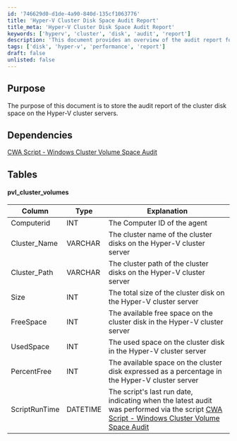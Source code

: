 ```yaml
---
id: '746629d0-d1de-4a90-840d-135cf1063776'
title: 'Hyper-V Cluster Disk Space Audit Report'
title_meta: 'Hyper-V Cluster Disk Space Audit Report'
keywords: ['hyperv', 'cluster', 'disk', 'audit', 'report']
description: 'This document provides an overview of the audit report for disk space on Hyper-V cluster servers, including details on cluster volumes and their respective sizes, free space, and usage statistics.'
tags: ['disk', 'hyper-v', 'performance', 'report']
draft: false
unlisted: false
---
```


## Purpose

The purpose of this document is to store the audit report of the cluster disk space on the Hyper-V cluster servers.

## Dependencies

[CWA Script - Windows Cluster Volume Space Audit](<../scripts/Windows Cluster Volume Space Audit DV.md>)

## Tables

#### pvl_cluster_volumes

| Column        | Type     | Explanation                                                                                     |
|---------------|----------|-------------------------------------------------------------------------------------------------|
| Computerid    | INT      | The Computer ID of the agent                                                                     |
| Cluster_Name  | VARCHAR  | The cluster name of the cluster disks on the Hyper-V cluster server                              |
| Cluster_Path  | VARCHAR  | The cluster path of the cluster disks on the Hyper-V cluster server                              |
| Size          | INT      | The total size of the cluster disk on the Hyper-V cluster server                                  |
| FreeSpace     | INT      | The available free space on the cluster disk in the Hyper-V cluster server                       |
| UsedSpace     | INT      | The used space on the cluster disk in the Hyper-V cluster server                                  |
| PercentFree   | INT      | The available space on the cluster disk expressed as a percentage in the Hyper-V cluster server  |
| ScriptRunTime | DATETIME | The script's last run date, indicating when the latest audit was performed via the script [CWA Script - Windows Cluster Volume Space Audit](<../scripts/Windows Cluster Volume Space Audit DV.md>) |
